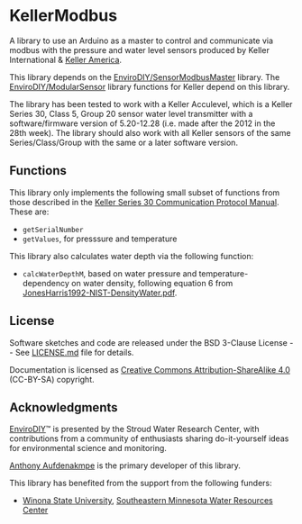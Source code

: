 # KellerModbus
A library to use an Arduino as a master to control and communicate via modbus with the pressure and water level sensors produced by Keller International & [Keller America](https://www.kelleramerica.com). 

This library depends on the [EnviroDIY/SensorModbusMaster](https://github.com/EnviroDIY/SensorModbusMaster) library.
The [EnviroDIY/ModularSensor](https://github.com/EnviroDIY/ModularSensors) library functions for Keller depend on this library.

The library has been tested to work with a Keller Acculevel, which is a Keller Series 30, Class 5, Group 20 sensor water level transmitter with a software/firmware version of 5.20-12.28 (i.e. made after the 2012 in the 28th week). The library should also work with all Keller sensors of the same Series/Class/Group with the same or a later software version.

## <a name="functions"></a>Functions

This library only implements the following small subset of functions from those described in the [Keller Series 30 Communication Protocol Manual](https://www.kelleramerica.com/manuals-and-software/manuals/series30%20comm_protocol_e.pdf). These are:
* `getSerialNumber`
* `getValues`, for presssure and temperature

This library also calculates water depth via the following function:
* `calcWaterDepthM`, based on water pressure and temperature-dependency on water density, following equation 6 from [JonesHarris1992-NIST-DensityWater.pdf](https://github.com/EnviroDIY/KellerModbus/blob/master/doc/JonesHarris1992-NIST-DensityWater.pdf).

## <a name="license"></a>License
Software sketches and code are released under the BSD 3-Clause License -- See [LICENSE.md](https://github.com/EnviroDIY/ModularSensors/blob/master/LICENSE.md) file for details.

Documentation is licensed as [Creative Commons Attribution-ShareAlike 4.0](https://creativecommons.org/licenses/by-sa/4.0/) (CC-BY-SA) copyright.

## <a name="acknowledgments"></a>Acknowledgments
[EnviroDIY](http://envirodiy.org/)™ is presented by the Stroud Water Research Center, with contributions from a community of enthusiasts sharing do-it-yourself ideas for environmental science and monitoring.

[Anthony Aufdenakmpe](https://github.com/aufdenkampe) is the primary developer of this library.

This library has benefited from the support from the following funders:

* [Winona State University](https://www.winona.edu), [Southeastern Minnesota Water Resources Center](https://www.winona.edu/geoscience/waterresource.asp)
